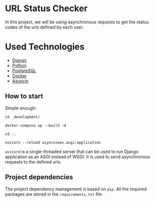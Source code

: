 # URL Status Checker
In this project, we will be using asynchronous requests to get the status codes of the urls defined by each user. 

# Used Technologies
- [Django](https://www.djangoproject.com/)
- [Python](https://www.python.org/)
- [PostgreSQL](https://www.postgresql.org/)
- [Docker](https://www.docker.com/)
- [Asyncio](https://docs.python.org/3/library/asyncio.html)

## How to start

Simple enough:

`cd _development/`

`docker-compose up --build -d`

`cd ..`

`uvicorn --reload asyncviews.asgi:application`

`uvicord` is a single-threaded server that can be used to run Django application as an ASGI instead of WSGI. It is used to send asynchronous requests to the defined urls.

## Project dependencies

The project dependency management is based on `pip`. All the required packages are stored in the `requirements.txt` file.
